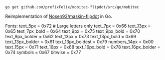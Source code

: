 ```
go get github.com/prefixFelix/mobitec-flipdot/src/go/mobitec
```

Reimplementation of [Nosen92/maskin-flipdot](https://github.com/Nosen92/maskin-flipdot) in Go.

Fonts:
text_5px = 0x72 # Large letters only
text_7px = 0x66
text_13px = 0x65
text_7px_bold = 0x64
text_9px = 0x75
text_9px_bold = 0x70
text_9px_bolder = 0x62
text_13px = 0x73
text_13px_bold = 0x69
text_13px_bolder = 0x61
text_13px_boldest = 0x79
numbers_14px = 0x00
text_15px = 0x71
text_16px = 0x68
text_16px_bold = 0x78
text_16px_bolder = 0x74
symbols = 0x67
bitwise = 0x77